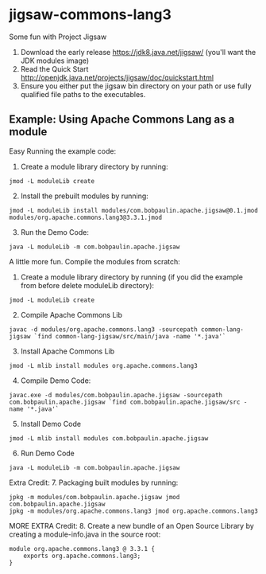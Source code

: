 jigsaw-commons-lang3
====================

Some fun with Project Jigsaw

1. Download the early release https://jdk8.java.net/jigsaw/ (you'll want the JDK modules image)
2. Read the Quick Start http://openjdk.java.net/projects/jigsaw/doc/quickstart.html
3. Ensure you either put the jigsaw bin directory on your path or use fully qualified file paths to the executables.

## Example: Using Apache Commons Lang as a module

Easy Running the example code:
1. Create a module library directory by running:
```
jmod -L moduleLib create
```

2. Install the prebuilt modules by running:
```
jmod -L moduleLib install modules/com.bobpaulin.apache.jigsaw@0.1.jmod modules/org.apache.commons.lang3@3.3.1.jmod
```

3. Run the Demo Code:
```
java -L moduleLib -m com.bobpaulin.apache.jigsaw
```

A little more fun.  Compile the modules from scratch:
1. Create a module library directory by running (if you did the example from before delete moduleLib directory):
```
jmod -L moduleLib create
```

2. Compile Apache Commons Lib
```
javac -d modules/org.apache.commons.lang3 -sourcepath common-lang-jigsaw `find common-lang-jigsaw/src/main/java -name '*.java'`
```

3. Install Apache Commons Lib
```
jmod -L mlib install modules org.apache.commons.lang3
```

4. Compile Demo Code:
```
javac.exe -d modules/com.bobpaulin.apache.jigsaw -sourcepath com.bobpaulin.apache.jigsaw `find com.bobpaulin.apache.jigsaw/src -name '*.java'`
```

5. Install Demo Code
```
jmod -L mlib install modules com.bobpaulin.apache.jigsaw
```

6. Run Demo Code
```
java -L moduleLib -m com.bobpaulin.apache.jigsaw
```

Extra Credit:
7. Packaging built modules by running:
```
jpkg -m modules/com.bobpaulin.apache.jigsaw jmod com.bobpaulin.apache.jigsaw
jpkg -m modules/org.apache.commons.lang3 jmod org.apache.commons.lang3
```

MORE EXTRA Credit:
8. Create a new bundle of an Open Source Library by creating a module-info.java in the source root:
```
module org.apache.commons.lang3 @ 3.3.1 {
    exports org.apache.commons.lang3;
}
```
